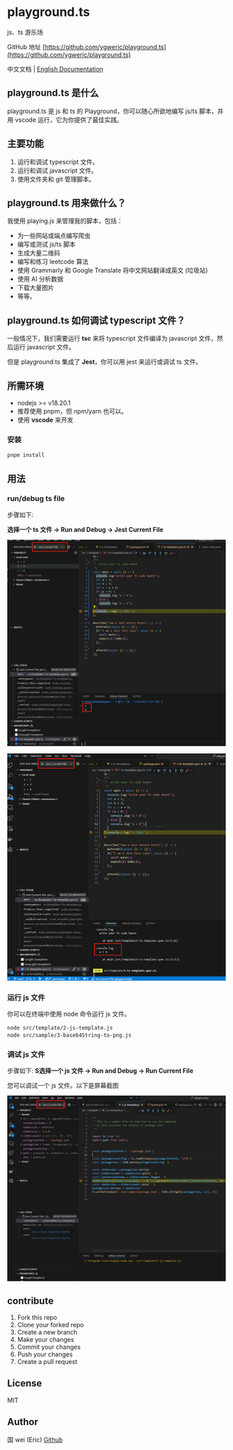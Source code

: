 # playground.ts

js、ts 游乐场

GitHub 地址 [https://github.com/ygweric/playground.ts](https://github.com/ygweric/playground.ts)

中文文档 | [English Documentation](https://github.com/ygweric/playground.ts/blob/main/README.md)

## playground.ts 是什么

playground.ts 是 js 和 ts 的 Playground，你可以随心所欲地编写 js/ts 脚本，并用 vscode 运行，它为你提供了最佳实践。

## 主要功能

1. 运行和调试 typescript 文件。
2. 运行和调试 javascript 文件。
3. 使用文件夹和 git 管理脚本。

## playground.ts 用来做什么？

我使用 playing.js 来管理我的脚本，包括：

- 为一些网站或端点编写爬虫
- 编写或测试 js/ts 脚本
- 生成大量二维码
- 编写和练习 leetcode 算法
- 使用 Grammarly 和 Google Translate 将中文网站翻译成英文 (垃圾站)
- 使用 AI 分析数据
- 下载大量图片
- 等等。

## playground.ts 如何调试 typescript 文件？

一般情况下，我们需要运行 **tsc** 来将 typescript 文件编译为 javascript 文件，然后运行 ​​javascript 文件。

但是 playground.ts 集成了 **Jest**，你可以用 jest 来运行或调试 ts 文件。

## 所需环境

- nodejs >= v18.20.1
- 推荐使用 pnpm，但 npm/yarn 也可以。
- 使用 **vscode** 来开发

### 安装

```sh
pnpm install
```

## 用法

### run/debug ts file

步骤如下:

**选择一个 ts 文件 -> Run and Debug -> Jest Current File**

![img](./assets/readme/debug-ts-file-debug-sonsole.png)

![img](./assets/readme/debug-ts-file-terminal.png)

<!--  -->

### 运行 js 文件

你可以在终端中使用 node 命令运行 js 文件。

```sh
node src/template/2-js-template.js
node src/sample/3-base64String-to-png.js
```

### 调试 js 文件

步骤如下:
**S选择一个 js 文件 -> Run and Debug -> Run Current File**

您可以调试一个 js 文件。以下是屏幕截图

![img](./assets/readme/debug-js-file-terminal.png)

## contribute

1. Fork this repo
2. Clone your forked repo
3. Create a new branch
4. Make your changes
5. Commit your changes
6. Push your changes
7. Create a pull request

## License

MIT

## Author

国 wei (Eric)
[Github](https://github.com/ygweric)
